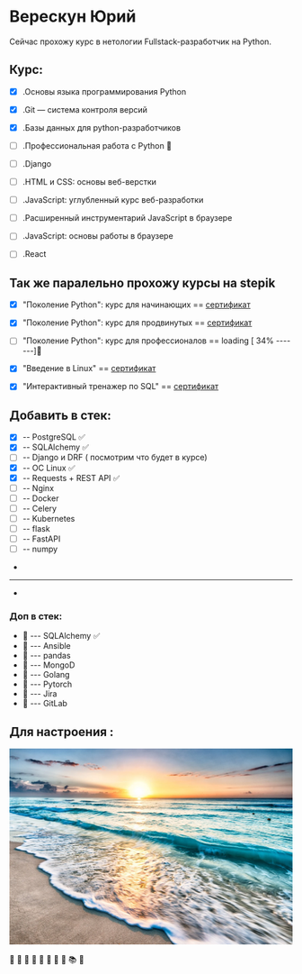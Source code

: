 # Верескун Юрий 

Cейчас прохожу курс в нетологии Fullstack-разработчик на Python. 

## Курс: 

- [x] .Основы языка программирования Python
- [x] .Git — система контроля версий
- [x] .Базы данных для python-разработчиков 
- [ ] .Профессиональная работа с Python 📖
- [ ] .Django
- [ ] .HTML и CSS: основы веб-верстки
- [ ] .JavaScript: углубленный курс веб-разработки
- [ ] .Расширенный инструментарий JavaScript в браузере
- [ ] .JavaScript: основы работы в браузере
- [ ] .React


## Так же паралельно прохожу курсы на stepik

- [x] "Поколение Python": курс для начинающих     ==  [сертификат](
https://stepik.org/cert/1604072)
- [x] "Поколение Python": курс для продвинутых    == [сертификат](
https://stepik.org/cert/1685626 )
- [ ] "Поколение Python": курс для профессионалов == loading [ 34% -------]📖
- [x] "Введение в Linux"                          == [сертификат](
https://stepik.org/cert/1705719  )
- [x] "Интерактивный тренажер по SQL" == [сертификат](
https://stepik.org/cert/1752880  )


## Добавить в стек:

- [x] -- PostgreSQL  ✅
- [x] -- SQLAlchemy   ✅
- [ ] --  Django и DRF ( посмотрим что будет в курсе) 
- [x] --  ОС Linux   ✅
- [x] --  Requests + REST API  ✅
- [ ] --  Nginx
- [ ] --  Docker  
- [ ] --  Celery
- [ ] --  Kubernetes
- [ ] --  flask 
- [ ] --  FastAPI 
- [ ] --  numpy
-
-------------------------------------
-
### Доп в стек:
- &#x1F4D7; --- SQLAlchemy  ✅  
- 📒  --- Ansible 
- 📒  --- pandas 
- 📒  --- MongoD 
- 📒 --- Golang 
- 📒 --- Pytorch 
- 📕  --- Jira 
- 📕  --- GitLab  


## Для настроения :

![море](/sea.webp)


🐍 📓 📕 📗 📘 📙 📔 📒 📚 📖
